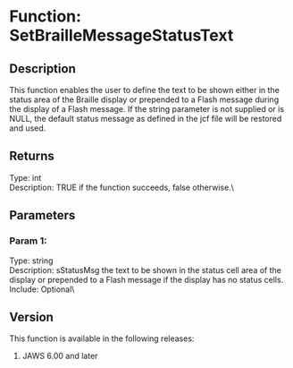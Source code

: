 # Function: SetBrailleMessageStatusText

## Description

This function enables the user to define the text to be shown either in
the status area of the Braille display or prepended to a Flash message
during the display of a Flash message. If the string parameter is not
supplied or is NULL, the default status message as defined in the jcf
file will be restored and used.

## Returns

Type: int\
Description: TRUE if the function succeeds, false otherwise.\

## Parameters

### Param 1:

Type: string\
Description: sStatusMsg the text to be shown in the status cell area of
the display or prepended to a Flash message if the display has no status
cells.\
Include: Optional\

## Version

This function is available in the following releases:

1.  JAWS 6.00 and later
